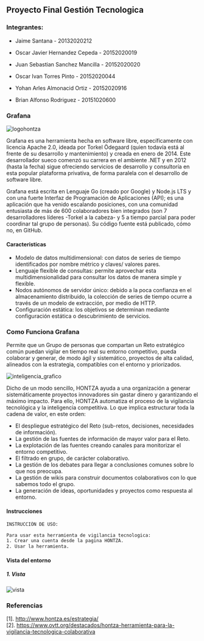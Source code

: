 ## Proyecto Final Gestión Tecnologica
### Integrantes:

- Jaime Santana - 20132020212

- Oscar Javier Hernandez Cepeda - 20152020019

- Juan Sebastian Sanchez Mancilla - 20152020020 

- Oscar Ivan Torres Pinto - 20152020044

- Yohan Arles Almonacid Ortiz - 20152020916 

- Brian Alfonso Rodriguez - 20151020600


### Grafana
![logohontza](https://user-images.githubusercontent.com/30842893/60198007-3cdf3e80-9806-11e9-85ee-dafcbaa6549d.png)

Grafana es una herramienta hecha en software libre, específicamente con licencia Apache 2.0, ideada por Torkel Ödegaard (quien todavía está al frente de su desarrollo y mantenimiento) y creada en enero de 2014. Este desarrollador sueco comenzó su carrera en el ambiente .NET y en 2012 (hasta la fecha) sigue ofreciendo servicios de desarrollo y consultoría en esta popular plataforma privativa, de forma paralela con el desarrollo de software libre.

Grafana está escrita en Lenguaje Go (creado por Google) y Node.js LTS y con una fuerte Interfaz de Programación de Aplicaciones (API); es una aplicación que ha venido escalando posiciones, con una comunidad entusiasta de más de 600 colaboradores bien integrados (son 7 desarrolladores líderes -Torkel a la cabeza- y 5 a tiempo parcial para poder coordinar tal grupo de personas). Su código fuente está publicado, cómo no, en GitHub.

#### Caracteristicas

- Modelo de datos multidimensional: con datos de series de tiempo identificados por nombre métrico y claves/ valores pares.
- Lenguaje flexible de consultas: permite aprovechar esta multidimensionalidad para consultar los datos de manera simple y flexible.
- Nodos autónomos de servidor único: debido a la poca confianza en el almacenamiento distribuido, la colección de series de tiempo ocurre a través de un modelo de extracción, por medio de HTTP.
- Configuración estática:  los objetivos se determinan mediante configuración estática o descubrimiento de servicios.

### Como Funciona Grafana
Permite que un Grupo de personas que compartan un Reto estratégico común puedan vigilar en tiempo real su entorno competitivo, pueda colaborar y generar, de modo ágil y sistemático, proyectos de alta calidad, alineados con la estrategia, compatibles con el entorno y priorizados.

![inteligencia_grafico](https://user-images.githubusercontent.com/30842893/60198195-a9f2d400-9806-11e9-90cc-d371428dfe53.jpg)

Dicho de un modo sencillo, HONTZA ayuda a una organización a generar sistemáticamente proyectos innovadores sin gastar dinero y garantizando el máximo impacto.
Para ello, HONTZA automatiza el proceso de la vigilancia tecnológica y la inteligencia competitiva. Lo que implica estructurar toda la cadena de valor, en este orden:
- El despliegue estratégico del Reto (sub-retos, decisiones, necesidades de información).
- La gestión de las fuentes de información de mayor valor para el Reto.
- La explotación de las fuentes creando canales para monitorizar el entorno competitivo.
- El filtrado en grupo, de carácter colaborativo.
- La gestión de los debates para llegar a conclusiones comunes sobre lo que nos preocupa.
- La gestión de wikis para construir documentos colaborativos con lo que sabemos todo el grupo.
- La generación de ideas, oportunidades y proyectos como respuesta al entorno.
#### Instrucciones
```sh
INSTRUCCIÓN DE USO:

Para usar esta herramienta de vigilancia tecnologica:
1. Crear una cuenta desde la pagina HONTZA.
2. Usar la herramienta.
```
#### Vista del entorno
##### 1. Vista <br />
![vista](https://user-images.githubusercontent.com/30842893/60198059-5da79400-9806-11e9-9d7f-2305221bbc95.png)

### Referencias 
[1]. http://www.hontza.es/estrategia/ <br />
[2]. https://www.ovtt.org/destacados/hontza-herramienta-para-la-vigilancia-tecnologica-colaborativa <br />
